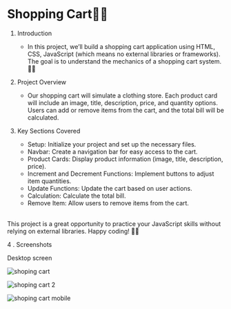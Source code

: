 # Shopping Cart🛒🌟

1. Introduction
    - In this project, we’ll build a shopping cart application using HTML, CSS, JavaScript (which means no external libraries or frameworks). The goal is to understand the mechanics of a shopping cart system.🛒🌟
  

2. Project Overview

   - Our shopping cart will simulate a clothing store. Each product card will include an image, title, description, price, and quantity options. Users can add or remove items from the cart, and the total bill will be calculated.

3. Key Sections Covered
  
   - Setup: Initialize your project and set up the necessary files.<br>
   - Navbar: Create a navigation bar for easy access to the cart.<br>
   -  Product Cards: Display product information (image, title, description, price).<br>
   - Increment and Decrement Functions: Implement buttons to adjust item quantities.<br>
   - Update Functions: Update the cart based on user actions.<br>
   - Calculation: Calculate the total bill.<br>
   - Remove Item: Allow users to remove items from the cart.<br>
<br>
 This project is a great opportunity to practice your JavaScript skills without relying on external libraries. Happy coding! 🛒🌟


4 . Screenshots

Desktop screen

![shoping cart](https://github.com/Rahul02M/Shopping-Card/assets/133855195/29cc1ce5-fad0-47d1-835d-a7747192b56d)

![shoping cart 2](https://github.com/Rahul02M/Shopping-Card/assets/133855195/6e7e159b-a09e-4e2b-aa39-2ea4690b54d6)

![shoping cart mobile](https://github.com/Rahul02M/Shopping-Card/assets/133855195/3858a625-c666-4e29-9eba-67a517853745)








